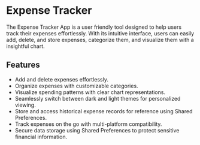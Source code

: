 
# Expense Tracker

The Expense Tracker App is a user friendly tool designed to help users track their expenses effortlessly. With its intuitive interface, users can easily add, delete, and store expenses, categorize them, and visualize them with a insightful chart.


## Features

- Add and delete expenses effortlessly.
- Organize expenses with customizable categories.
- Visualize spending patterns with clear chart representations.
- Seamlessly switch between dark and light themes for personalized viewing.
- Store and access historical expense records for reference using Shared Preferences.
- Track expenses on the go with multi-platform compatibility.
- Secure data storage using Shared Preferences to protect sensitive financial information.


